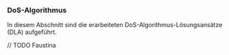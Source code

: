 ### DoS-Algorithmus

In diesem Abschnitt sind die erarbeiteten DoS-Algorithmus-Lösungsansätze (DLA) aufgeführt. 

// TODO Faustina


